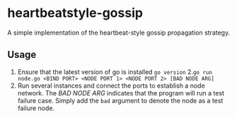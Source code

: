 # heartbeatstyle-gossip

A simple implementation of the heartbeat-style gossip propagation strategy.

## Usage
1. Ensure that the latest version of go is installed `go version`
2.`go run node.go <BIND PORT> <NODE PORT 1> <NODE PORT 2> [BAD NODE ARG]`
3. Run several instances and connect the ports to establish a node network. The *BAD NODE ARG* indicates that the program will run a test failure case. Simply add the `bad` argument to denote the node as a test failure node.
